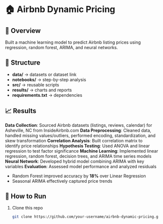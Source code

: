 # 🏠 Airbnb Dynamic Pricing

## 📌 Overview
Built a machine learning model to predict Airbnb listing prices using regression, random forest, ARIMA, and neural networks.

## 📂 Structure
- **data/** → datasets or dataset link  
- **notebooks/** → step-by-step analysis  
- **src/** → reusable scripts  
- **results/** → charts and reports  
- **requirements.txt** → dependencies  

## 📈 Results
**Data Collection**: Sourced Airbnb datasets (listings, reviews, calendar) for Asheville, NC from InsideAirbnb.com
**Data Preprocessing**: Cleaned data, handled missing values/outliers, performed encoding, standardization, and skew transformation
**Correlation Analysis**: Built correlation matrix to identify price relationships
**Hypothesis Testing**: Used ANOVA and linear regression to test factor significance
**Machine Learning**: Implemented linear regression, random forest, decision trees, and ARIMA time series models
**Neural Network**: Developed hybrid model combining ARIMA with key variables
**Evaluation**: Assessed model performance and analyzed residuals
- Random Forest improved accuracy by **18%** over Linear Regression  
- Seasonal ARIMA effectively captured price trends  

## 🚀 How to Run
1. Clone this repo  
   ```bash
   git clone https://github.com/your-username/airbnb-dynamic-pricing.git
